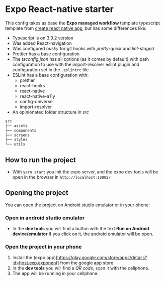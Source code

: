 # Expo React-native starter

This config takes as base the **Expo managed workflow** template typescript template from [create react native app](https://github.com/expo/create-react-native-app), but has some differences like:

* Typescript is on 3.9.2 version
* Was added React-navigation
* Was configured *husky* for git hooks with *pretty-quick* and *lint-staged*
* Prettier has a base configuration
* The *tsconfig.json* has all options (as it comes by default) with path configuration to use with the import-resolver eslint plugin and configuration set in the `.eslintrc` file
* ESLint has a base configuration with:
  *  prettier
  *  react-hooks
  *  react-native
  *  react-native-a11y
  *  config-universe
  *  import-resolver
* An opinionated folder structure in *src* 
```bash
src
├── assets
├── components
├── screens
├── styles
└── utils
```

## How to run the project
* With `yarn start` you init the expo server, and the expo dev tools will be open in the browser in `http://localhost:19002/`

## Opening the project
You can open the project on Android studio emulator or in your phone:

### Open in android studio emulator
* In the **dev tools** you will find a button with the text **Run on Android device/emulator** if you click on it, the android emulator will be open.

### Open the project in your phone
1. Install the (expo app)[https://play.google.com/store/apps/details?id=host.exp.exponent] from the google app store
2. In the **dev tools** you will find a *QR code*, scan it with the cellphone.
3. The app will be running in your cellphone.
